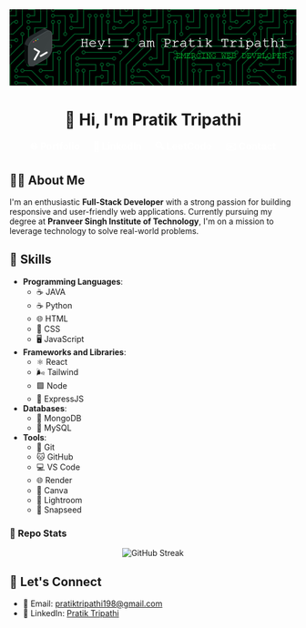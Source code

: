  <img src="./Banner1.png" />   
<h1 align="center">👋 Hi, I'm Pratik Tripathi</h1>
              
<p align="center">       
  <a href="https://portfolio-mauve-iota-18.vercel.app/" style="text-decoration: none; color: white; font-weight: bold; margin-right: 20px; font-size: 1.2em;">   
    🌐 Portfolio    
  </a>     
  <a href="https://www.linkedin.com/in/pratik-tripathi-13a219238/" style="text-decoration: none; color: white; font-weight: bold; margin-right: 20px; font-size: 1.2em;">       
    💼 LinkedIn    
  </a> 
  <a href="https://leetcode.com/u/PRATIK5311/" style="text-decoration: none; color: white; font-weight: bold; margin-right: 20px; font-size: 1.2em;">     
    🔍 LeetCode  
  </a>    
  <a href="mailto:pratiktripathi198@gmail.com" style="text-decoration: none; color: white; font-weight: bold; font-size: 1.2em;">      
    ✉️ Contact   
  </a>   
</p>

 
## 🧑‍💻 About Me
 
I'm an enthusiastic **Full-Stack Developer** with a strong passion for building responsive and user-friendly web applications. Currently pursuing my degree at **Pranveer Singh Institute of Technology**, I'm on a mission to leverage technology to solve real-world problems.

     

## 🚀 Skills
  
- **Programming Languages**:  
  - ☕ JAVA 
  - ☕ Python 
  - 🌐 HTML
  - 🎨 CSS 
  - 🖥️ JavaScript 
- **Frameworks and Libraries**:
  - ⚛️ React  
  - 🌬️ Tailwind  
  - 🟩 Node
  - 🚀 ExpressJS  
- **Databases**: 
  - 🍃 MongoDB
  - 🐬 MySQL 
- **Tools**: 
  - 🐙 Git  
  - 🐱 GitHub  
  - 💻 VS Code   
  - 🌐 Render 
  - 🎨 Canva  
  - 📸 Lightroom 
  - 📱 Snapseed 

### 🧩 Repo Stats

<p align="center">
  <img src="https://streak-stats.demolab.com?user=PRATIK5311&theme=radical" alt="GitHub Streak" />
</p> 

## 🤝 Let's Connect

- 📧 Email: [pratiktripathi198@gmail.com](mailto:pratiktripathi198@gmail.com)
- 💼 LinkedIn: [Pratik Tripathi](https://www.linkedin.com/in/pratik-tripathi-13a219238/) 
